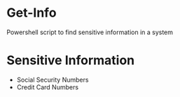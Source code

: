 # Get-Info
Powershell script to find sensitive information in a system

# Sensitive Information
* Social Security Numbers
* Credit Card Numbers

